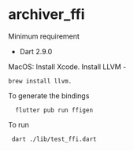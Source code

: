 # archiver_ffi

Minimum requirement
 - Dart 2.9.0

MacOS:
    Install Xcode.
    Install LLVM -  
    
```shell
brew install llvm.
```

To generate the bindings
```shell
  flutter pub run ffigen
```

To run
```shell
 dart ./lib/test_ffi.dart
```
